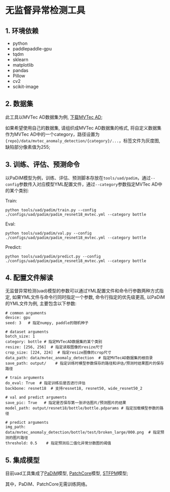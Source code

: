 # 无监督异常检测工具

## 1. 环境依赖

* python
* paddlepaddle-gpu
* tqdm
* sklearn
* matplotlib
* pandas
* Pillow
* cv2
* scikit-image


## 2. 数据集

此工具以MVTec AD数据集为例, [下载MVTec AD](https://www.mvtec.com/company/research/datasets/mvtec-ad/);

如果希望使用自己的数据集, 请组织成MVTec AD数据集的格式, 将自定义数据集作为MVTec AD中的一个category，路径设置为`{repo}/data/mvtec_anomaly_detection/{category}/...`，标签文件为灰度图, 缺陷部分像素值为255;


## 3. 训练、评估、预测命令

以PaDiM模型为例，训练、评估、预测脚本存放在`tools/uad/padim`，通过`--config`参数传入对应模型YML配置文件，通过`--category`参数指定MVTec AD中的某个类别:

Train:

```python tools/uad/padim/train.py --config ./configs/uad/padim/padim_resnet18_mvtec.yml --category bottle```

Eval:

```python tools/uad/padim/val.py --config ./configs/uad/padim/padim_resnet18_mvtec.yml --category bottle```

Predict:

```python tools/uad/padim/predict.py --config ./configs/uad/padim/padim_resnet18_mvtec.yml --category bottle```



## 4. 配置文件解读

无监督异常检测(uad)模型的参数可以通过YML配置文件和命令行参数两种方式指定, 如果YML文件与命令行同时指定一个参数, 命令行指定的优先级更高, 以PaDiM的YML文件为例, 主要包含以下参数:

```
# common arguments
device: gpu
seed: 3   # 指定numpy, paddle的随机种子

# dataset arguments
batch_size: 1
category: bottle # 指定MVTecAD数据集的某个类别
resize: [256, 256]  # 指定读取图像的resize尺寸
crop_size: [224, 224]  # 指定resize图像的crop尺寸
data_path: data/mvtec_anomaly_detection  # 指定MVTecAD数据集的根目录
save_path: output/    # 指定训练时模型参数保存的路径和评估/预测时结果图片的保存路径

# train arguments
do_eval: True  # 指定训练后是否进行评估
backbone: resnet18  # 支持resnet18, resnet50, wide_resnet50_2

# val and predict arguments
save_pic: True   # 指定是否保存第一张评估图片/预测图片的结果
model_path: output/resnet18/bottle/bottle.pdparams # 指定加载模型参数的路径

# predict arguments
img_path: data/mvtec_anomaly_detection/bottle/test/broken_large/000.png  # 指定预测的图片路径
threshold: 0.5    # 指定预测后二值化异常分数图的阈值
```

## 5. 集成模型

目前uad工具集成了[PaDiM](../../configs/uad/padim/README.md)模型, [PatchCore](../../configs/uad/patchcore/README.md)模型, [STFPM](../../configs/uad/stfpm/README.md)模型;

其中，PaDiM、PatchCore无需训练网络。
